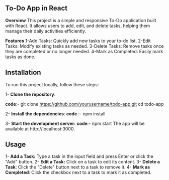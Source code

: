 
## To-Do App in React

**Overview**
This project is a simple and responsive To-Do application built with React. It allows users to add, edit, and delete tasks, helping them manage their daily activities efficiently.

**Features**
1-Add Tasks: Quickly add new tasks to your to-do list.
2-Edit Tasks: Modify existing tasks as needed.
3-Delete Tasks: Remove tasks once they are completed or no longer needed.
4-Mark as Completed: Easily mark tasks as done.

## Installation
To run this project locally, follow these steps:

1- **Clone the repository**:

 **code**:-
git clone https://github.com/yourusername/todo-app.git
cd todo-app

2- **Install the dependencies**:
**code** :-
npm install

3- **Start the development server:**
**code**:-
npm start
The app will be available at http://localhost:3000.

## Usage

1- **Add a Task:** Type a task in the input field and press Enter or click the "Add" button.
2- **Edit a Task:** Click on a task to edit its content.
3- **Delete a Task**: Click the "Delete" button next to a task to remove it.
4- **Mark as Completed**: Click the checkbox next to a task to mark it as completed.


